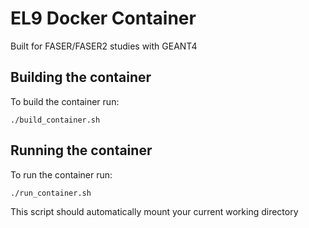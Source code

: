 # EL9 Docker Container

Built for FASER/FASER2 studies with GEANT4

## Building the container
To build the container run:
```
./build_container.sh
```

## Running the container
To run the container run:
```
./run_container.sh
```

This script should automatically mount your current working directory